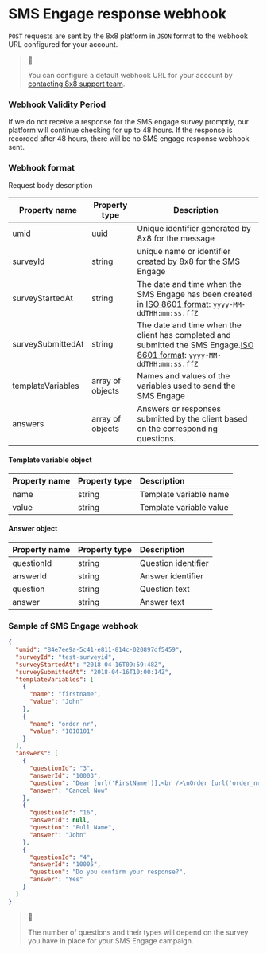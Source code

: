 # SMS Engage response webhook

`POST` requests are sent by the 8x8 platform in `JSON` format to the webhook URL configured for your account.

> 📘
>
> You can configure a default webhook URL for your account by [contacting 8x8 support team](mailto:cpaas-support@8x8.com).
>
>


### Webhook Validity Period

If we do not receive a response for the SMS engage survey promptly, our platform will continue checking for up to 48 hours. If the response is recorded after 48 hours, there will be no SMS engage response webhook sent.

### Webhook format

Request body description


| Property name | Property type | Description |
| --- | --- | --- |
| umid | uuid | Unique identifier generated by 8x8 for the message |
| surveyId | string | unique name or identifier created by 8x8 for the SMS Engage |
| surveyStartedAt | string | The date and time when the SMS Engage has been created in [ISO 8601 format](https://en.wikipedia.org/wiki/ISO_8601): `yyyy-MM-ddTHH:mm:ss.ffZ` |
| surveySubmittedAt | string | The date and time when the client has completed and submitted the SMS Engage.[ISO 8601 format](https://en.wikipedia.org/wiki/ISO_8601): `yyyy-MM-ddTHH:mm:ss.ffZ` |
| templateVariables | array of objects | Names and values of the variables used to send the SMS Engage |
| answers | array of objects | Answers or responses submitted by the client based on the corresponding questions. |

#### Template variable object

| Property name | Property type | Description             |
| :------------ | :------------ | :---------------------- |
| name          | string        | Template variable name  |
| value         | string        | Template variable value |

#### Answer object

| Property name | Property type | Description         |
| :------------ | :------------ | :------------------ |
| questionId    | string        | Question identifier |
| answerId      | string        | Answer identifier   |
| question      | string        | Question text       |
| answer        | string        | Answer text         |

### Sample of SMS Engage webhook

```json
{
  "umid": "84e7ee9a-5c41-e811-814c-020897df5459",
  "surveyId": "test-surveyid",
  "surveyStartedAt": "2018-04-16T09:59:48Z",
  "surveySubmittedAt": "2018-04-16T10:00:14Z",
  "templateVariables": [
    {
      "name": "firstname",
      "value": "John"
    },
    {
      "name": "order_nr",
      "value": "1010101"
    }
  ],
  "answers": [
    {
      "questionId": "3",
      "answerId": "10003",
      "question": "Dear [url('FirstName')],<br />\nOrder [url('order_nr')] was found as a duplication, please confirm below or your order will be cancelled",
      "answer": "Cancel Now"
    },
    {
      "questionId": "16",
      "answerId": null,
      "question": "Full Name",
      "answer": "John"
    },
    {
      "questionId": "4",
      "answerId": "10005",
      "question": "Do you confirm your response?",
      "answer": "Yes"
    }
  ]
}
```

> 📘
>
> The number of questions and their types will depend on the survey you have in place for your SMS Engage campaign.
